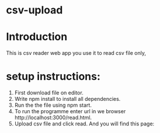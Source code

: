 # csv-upload
# Introduction
This is csv reader web app you use it to read csv file only, 
# setup instructions:

1. First download file on editor.
2. Write npm install to install all dependencies.
3. Run the the file using npm start. 
4. To run the programme enter url in we browser http://localhost:3000/read.html.
5. Upload csv file and click read. And you will find this page:

